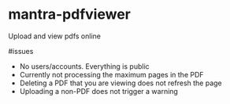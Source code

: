 # mantra-pdfviewer
Upload and view pdfs online

#issues

- No users/accounts. Everything is public
- Currently not processing the maximum pages in the PDF
- Deleting a PDF that you are viewing does not refresh the page
- Uploading a non-PDF does not trigger a warning
